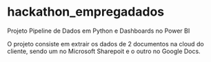 # hackathon_empregadados
Projeto Pipeline de Dados em Python e Dashboards no Power BI

O  projeto consiste em extrair os dados de 2 documentos na cloud do cliente, sendo um no Microsoft Sharepoit e o outro no Google Docs.

